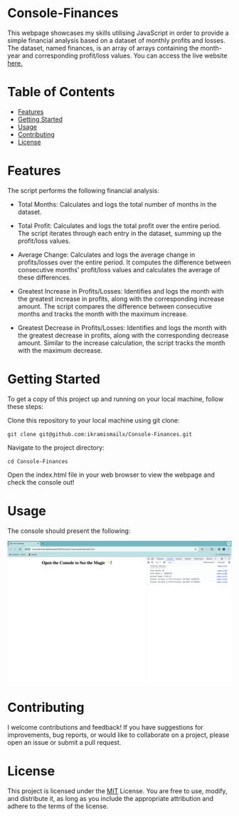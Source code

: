 
# Console-Finances
This webpage showcases my skills utilising JavaScript in order to provide a simple financial analysis based on a dataset of monthly profits and losses. The dataset, named finances, is an array of arrays containing the month-year and corresponding profit/loss values. You can access the live website [here.](https://ikramismailx.github.io/Console-Finances/)


# Table of Contents
- [Features](#features)
- [Getting Started](#getting-started)
- [Usage](#usage)
- [Contributing](#contributing)
- [License](#license)

# Features
The script performs the following financial analysis:
- Total Months: Calculates and logs the total number of months in the dataset.

- Total Profit: Calculates and logs the total profit over the entire period. The script iterates through each entry in the dataset, summing up the profit/loss values.
  
- Average Change: Calculates and logs the average change in profits/losses over the entire period. It computes the difference between consecutive months' profit/loss values and calculates the average of these differences.
  
- Greatest Increase in Profits/Losses: Identifies and logs the month with the greatest increase in profits, along with the corresponding increase amount. The script compares the difference between consecutive months and tracks the month with the maximum increase.
  
- Greatest Decrease in Profits/Losses: Identifies and logs the month with the greatest decrease in profits, along with the corresponding decrease amount. Similar to the increase calculation, the script tracks the month with the maximum decrease.

# Getting Started
To get a copy of this project up and running on your local machine, follow these steps:

Clone this repository to your local machine using git clone:
```
git clone git@github.com:ikramismailx/Console-Finances.git
```

Navigate to the project directory:

```
cd Console-Finances
```

Open the index.html file in your web browser to view the webpage and check the console out!

# Usage
The console should present the following:

![screenshot of webpage](/Console%20screenshot.png)

# Contributing

I welcome contributions and feedback! If you have suggestions for improvements, bug reports, or would like to collaborate on a project, please open an issue or submit a pull request.

# License

This project is licensed under the [MIT](https://github.com/ikramismailx/Console-Finances/blob/main/LICENSE) License. You are free to use, modify, and distribute it, as long as you include the appropriate attribution and adhere to the terms of the license.